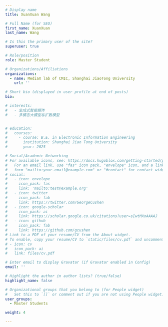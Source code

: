 ```yaml
---
# Display name
title: XuanXuan Wang

# Full Name (for SEO)
first_name: XuanXuan
last_name: Wang

# Is this the primary user of the site?
superuser: true

# Role/position
role: Master Student

# Organizations/Affiliations
organizations:
  - name: MediaX lab of CMIC, Shanghai JiaoTong University
    url: ''

# Short bio (displayed in user profile at end of posts)
bio: 

# interests:
#   - 生成式智能媒体
#   - 多模态大模型与扩散模型


# education:
#   courses:
#     - course: B.E. in Electronic Information Engineering
#       institution: Shanghai Jiao Tong University 
#       year: 2025

# Social/Academic Networking
# For available icons, see: https://docs.hugoblox.com/getting-started/page-builder/#icons
#   For an email link, use "fas" icon pack, "envelope" icon, and a link in the
#   form "mailto:your-email@example.com" or "#contact" for contact widget.
# social:
#   - icon: envelope
#     icon_pack: fas
#     link: 'mailto:test@example.org'
#   - icon: twitter
#     icon_pack: fab
#     link: https://twitter.com/GeorgeCushen
#   - icon: google-scholar
#     icon_pack: ai
#     link: https://scholar.google.co.uk/citations?user=sIwtMXoAAAAJ
#   - icon: github
#     icon_pack: fab
#     link: https://github.com/gcushen
# Link to a PDF of your resume/CV from the About widget.
# To enable, copy your resume/CV to `static/files/cv.pdf` and uncomment the lines below.
# - icon: cv
#   icon_pack: ai
#   link: files/cv.pdf

# Enter email to display Gravatar (if Gravatar enabled in Config)
email: ''

# Highlight the author in author lists? (true/false)
highlight_name: false

# Organizational groups that you belong to (for People widget)
#   Set this to `[]` or comment out if you are not using People widget.
user_groups:
  - Master Students

weight: 4

---
```


